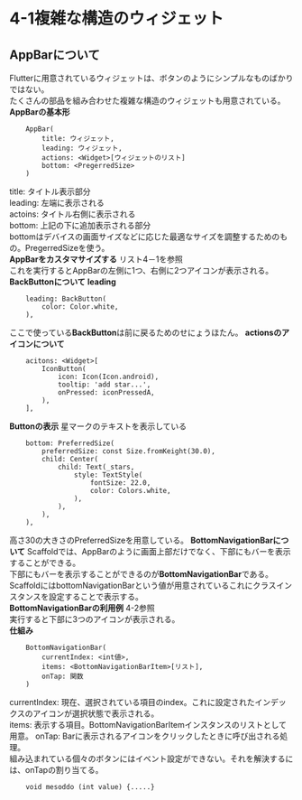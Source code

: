 # 4-1複雑な構造のウィジェット
## AppBarについて
Flutterに用意されているウィジェットは、ボタンのようにシンプルなものばかりではない。  
たくさんの部品を組み合わせた複雑な構造のウィジェットも用意されている。  
**AppBarの基本形**  
```
    AppBar(
        title: ウィジェット,
        leading: ウィジェット,
        actions: <Widget>[ウィジェットのリスト]
        bottom: <PregerredSize>
    )
```
title: タイトル表示部分  
leading: 左端に表示される  
actoins: タイトル右側に表示される  
bottom: 上記の下に追加表示される部分  
bottomはデバイスの画面サイズなどに応じた最適なサイズを調整するためのもの。PregerredSizeを使う。  
**AppBarをカスタマサイズする**
リスト4－1を参照  
これを実行するとAppBarの左側に1つ、右側に2つアイコンが表示される。  
**BackButtonについて**
**leading**
```
    leading: BackButton(
        color: Color.white,
    ),
```
ここで使っている**BackButton**は前に戻るためのせにょうほたん。
**actionsのアイコンについて**
```
    acitons: <Widget>[
        IconButton(
            icon: Icon(Icon.android),
            tooltip: 'add star...',
            onPressed: iconPressedA,
        ),
    ],
```
**Buttonの表示**
星マークのテキストを表示している
```
    bottom: PreferredSize(
        preferredSize: const Size.fromKeight(30.0),
        child: Center(
            child: Text(_stars,
                style: TextStyle(
                    fontSize: 22.0,
                    color: Colors.white,
                ),
            ),
        ),
    ),
```
高さ30の大きさのPreferredSizeを用意している。
**BottomNavigationBarについて**
Scaffoldでは、AppBarのように画面上部だけでなく、下部にもバーを表示することができる。  
下部にもバーを表示することができるのが**BottomNavigationBar**である。
ScaffoldにはbottomNavigationBarという値が用意されているこれにクラスインスタンスを設定することで表示する。  
**BottomNavigationBarの利用例**
4-2参照  
実行すると下部に3つのアイコンが表示される。  
**仕組み**  
```
    BottomNavigationBar(
        currentIndex: <int値>,
        items: <BottomNavigationBarItem>[リスト],
        onTap: 関数
    )
```
currentIndex: 現在、選択されている項目のindex。これに設定されたインデックスのアイコンが選択状態で表示される。  
items: 表示する項目。BottomNavigationBarItemインスタンスのリストとして用意。
onTap: Barに表示されるアイコンをクリックしたときに呼び出される処理。  
組み込まれている個々のボタンにはイベント設定ができない。それを解決するには、onTapの割り当てる。  
```
    void mesoddo (int value) {.....}
```